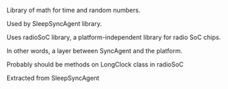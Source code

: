 Library of math for time and random numbers.

Used by SleepSyncAgent library.

Uses radioSoC library, a platform-independent library for radio SoC chips.

In other words, a layer between SyncAgent and the platform.

Probably should be methods on LongClock class in radioSoC

Extracted from SleepSyncAgent
